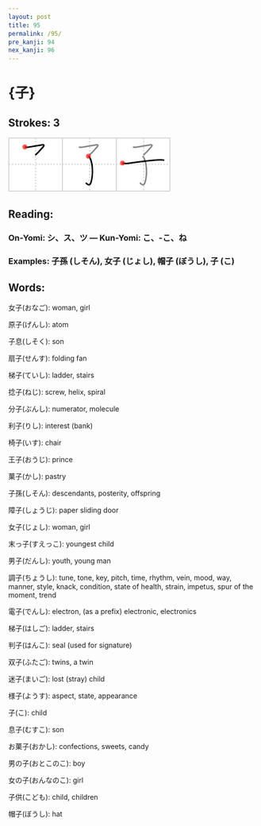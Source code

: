 ```yaml
---
layout: post
title: 95
permalink: /95/
pre_kanji: 94
nex_kanji: 96
---
```


# {子}

## Strokes: 3

<div class="stroke"><img src="../images/E5AD90.png" /></div>

## Reading:

### On-Yomi: シ、ス、ツ &mdash; Kun-Yomi: こ、-こ、ね

### Examples: 子孫 (しそん), 女子 (じょし), 帽子 (ぼうし), 子 (こ)

## Words:

女子(おなご): woman, girl

原子(げんし): atom

子息(しそく): son

扇子(せんす): folding fan

梯子(ていし): ladder, stairs

捻子(ねじ): screw, helix, spiral

分子(ぶんし): numerator, molecule

利子(りし): interest (bank)

椅子(いす): chair

王子(おうじ): prince

菓子(かし): pastry

子孫(しそん): descendants, posterity, offspring

障子(しょうじ): paper sliding door

女子(じょし): woman, girl

末っ子(すえっこ): youngest child

男子(だんし): youth, young man

調子(ちょうし): tune, tone, key, pitch, time, rhythm, vein, mood, way, manner, style, knack, condition, state of health, strain, impetus, spur of the moment, trend

電子(でんし): electron, (as a prefix) electronic, electronics

梯子(はしご): ladder, stairs

判子(はんこ): seal (used for signature)

双子(ふたご): twins, a twin

迷子(まいご): lost (stray) child

様子(ようす): aspect, state, appearance

子(こ): child

息子(むすこ): son

お菓子(おかし): confections, sweets, candy

男の子(おとこのこ): boy

女の子(おんなのこ): girl

子供(こども): child, children

帽子(ぼうし): hat
